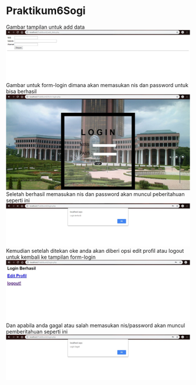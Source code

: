 # Praktikum6Sogi
Gambar tampilan untuk add data
![alt text](https://github.com/nofelasogi/Praktikum6Sogi/blob/master/ss1.JPG)
Gambar untuk form-login dimana akan memasukan nis dan password untuk bisa berhasil
![alt text](https://github.com/nofelasogi/Praktikum6Sogi/blob/master/ss2.JPG)
Seletah berhasil memasukan nis dan password akan muncul peberitahuan seperti ini
![alt text](https://github.com/nofelasogi/Praktikum6Sogi/blob/master/ss3.JPG)
Kemudian setelah ditekan oke anda akan diberi opsi edit profil atau logout untuk kembali ke tampilan form-login
![alt text](https://github.com/nofelasogi/Praktikum6Sogi/blob/master/ss4.JPG)
Dan apabila anda gagal atau salah memasukan nis/password akan muncul pemberitahuan seperti ini
![alt text](https://github.com/nofelasogi/Praktikum6Sogi/blob/master/ss5.JPG)

